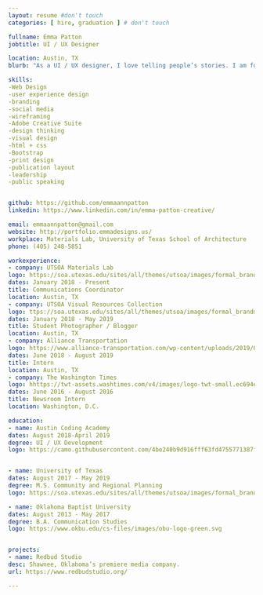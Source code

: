 ```yaml
---
layout: resume #don't touch
categories: [ hire, graduation ] # don't touch

fullname: Emma Patton
jobtitle: UI / UX Designer

location: Austin, TX
blurb: "As a UI / UX designer, I love telling people’s stories. I am former journalist and current grad student with 3 years experience managing online content for a variety of online publications. My skill set includes WordPress development, SEO, social media management, and all types of design."

skills:
-Web Design
-user experience design 
-branding
-social media 
-wireframing
-Adobe Creative Suite 
-design thinking 
-visual design 
-html + css
-Bootstrap
-print design 
-publication layout 
-leadership
-public speaking 


github: https://github.com/emmaannpatton
linkedin: https://www.linkedin.com/in/emma-patton-creative/

email: emmaannpatton@gmail.com
website: http://portfolio.emmadesigns.us/
workplace: Materials Lab, University of Texas School of Architecture
phone: (405) 248-5851

workexperience:
- company: UTSOA Materials Lab 
logo: https://soa.utexas.edu/sites/all/themes/utsoa/images/formal_brandmark_seal.svg
dates: January 2018 - Present
title: Communications Coordinator
location: Austin, TX
- company: UTSOA Visual Resources Collection
logo: ttps://soa.utexas.edu/sites/all/themes/utsoa/images/formal_brandmark_seal.svg
dates: January 2018 - May 2019
title: Student Photographer / Blogger
location: Austin, TX
- company: Alliance Transportation 
logo: https://www.alliance-transportation.com/wp-content/uploads/2019/01/ATG_horizontal_RGB_FINAL.png
dates: June 2018 - August 2019
title: Intern
location: Austin, TX
- company: The Washington Times
logo: hhttps://twt-assets.washtimes.com/v4/images/logo-twt-small.ec694e37999b.png
dates: June 2016 - August 2016
title: Newsroom Intern
location: Washington, D.C. 

education:
- name: Austin Coding Academy 
dates: August 2018-April 2019
degree: UI / UX Development 
logo: https://camo.githubusercontent.com/4be240b9d916fff63fd4755771387f2db91ccbea/687474703a2f2f656e2e67726176617461722e636f6d2f75736572696d6167652f3130373337303130302f61303835393431343535363435333631333864666161663037326337623234312e706e673f73697a653d323030


- name: University of Texas
dates: August 2017 - May 2019
degree: M.S. Community and Regional Planning
logo: https://soa.utexas.edu/sites/all/themes/utsoa/images/formal_brandmark_seal.svg

- name: Oklahoma Baptist University 
dates: August 2013 - May 2017
degree: B.A. Communication Studies
logo: https://www.okbu.edu/cs-files/images/obu-logo-green.svg


projects:
- name: Redbud Studio 
desc: Shawnee, Oklahoma’s premiere media company. 
url: https://www.redbudstudio.org/

---
```

